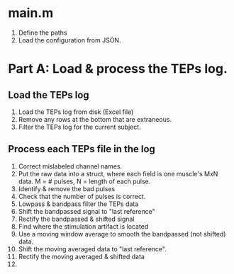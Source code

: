 # main.m
1. Define the paths
2. Load the configuration from JSON.

# Part A: Load & process the TEPs log.
## Load the TEPs log
1. Load the TEPs log from disk (Excel file)
2. Remove any rows at the bottom that are extraneous.
3. Filter the TEPs log for the current subject.

## Process each TEPs file in the log
1. Correct mislabeled channel names.
2. Put the raw data into a struct, where each field is one muscle's MxN data. M = # pulses, N = length of each pulse.
3. Identify & remove the bad pulses
4. Check that the number of pulses is correct.
5. Lowpass & bandpass filter the TEPs data
6. Shift the bandpassed signal to "last reference"
7. Rectify the bandpassed & shifted signal
8. Find where the stimulation artifact is located
9. Use a moving window average to smooth the bandpassed (not shifted) data.
10. Shift the moving averaged data to "last reference".
11. Rectify the moving averaged & shifted data
12. 